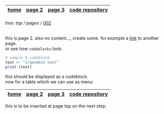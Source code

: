 | [home](index.md) | [page 2](002.md) | [page 3](003.html) | [code repository](https://github.com/esteeschwarz/joni-tut) |
| :- | :- | :- | :- |

###### tree: top / pages / [002](002.md)
this is page 2. also no content..., create some. for example a [link](003.html) to another page.   
or see how `codeblocks` look:   

```r
# sample R codeblock
text <- "irgendein text"
print (text)
```

this should be displayed as a codeblock.   
now for a table which we can use as menu:

| [home](index.md) | [page 2](002.md) | [page 3](003.html) | [code repository](https://github.com/esteeschwarz/joni-tut) |
| :- | :- | :- | :- |


this is to be inserted at page top on the next step.